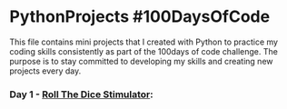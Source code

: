 # PythonProjects #100DaysOfCode
This file contains mini projects that I created with Python to practice my coding skills consistently as part of the 100days of code challenge. The purpose is to stay committed to developing my skills and creating new projects every day.

### Day 1 - [Roll The Dice Stimulator](RollDice.py):
